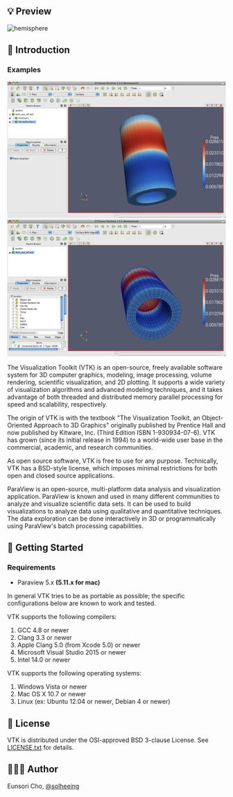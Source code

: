 ## 💡 Preview
![hemisphere](./images/hemisphere.png)

## 📍 Introduction
### Examples
![examples](./images/ex1.png)
![examples](./images/ex2.png)

The Visualization Toolkit (VTK) is an open-source, freely available software system for 3D computer graphics, modeling, image processing, volume rendering, scientific visualization, and 2D plotting. It supports a wide variety of visualization algorithms and advanced modeling techniques, and it takes advantage of both threaded and distributed memory parallel processing for speed and scalability, respectively.

The origin of VTK is with the textbook "The Visualization Toolkit, an Object-Oriented Approach to 3D Graphics" originally published by Prentice Hall and now published by Kitware, Inc. (Third Edition ISBN 1-930934-07-6). VTK has grown (since its initial release in 1994) to a world-wide user base in the commercial, academic, and research communities.

As open source software, VTK is free to use for any purpose. Technically, VTK has a BSD-style license, which imposes minimal restrictions for both open and closed source applications.

ParaView is an open-source, multi-platform data analysis and visualization application. ParaView is known and used in many different communities to analyze and visualize scientific data sets. It can be used to build visualizations to analyze data using qualitative and quantitative techniques. The data exploration can be done interactively in 3D or programmatically using ParaView's batch processing capabilities.

## 🎯 Getting Started
### Requirements
- Paraview 5.x **(5.11.x for mac)**

In general VTK tries to be as portable as possible; the specific configurations below are known to work and tested.

VTK supports the following compilers:

1. GCC 4.8 or newer
2. Clang 3.3 or newer
3. Apple Clang 5.0 (from Xcode 5.0) or newer
4. Microsoft Visual Studio 2015 or newer
5. Intel 14.0 or newer

VTK supports the following operating systems:

1. Windows Vista or newer
2. Mac OS X 10.7 or newer
3. Linux (ex: Ubuntu 12.04 or newer, Debian 4 or newer)

## 📝 License
VTK is distributed under the OSI-approved BSD 3-clause License. See [LICENSE.txt]() for details.

## 👩🏻‍💻 Author
Eunsori Cho, [@solheeing](https://github.com/solheeing)
